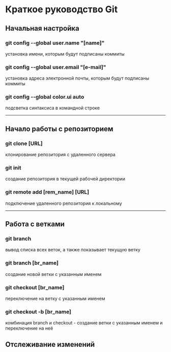# Краткое руководство Git

## Начальная настройка
### git config --global user.name "[name]"
установка имени, которым будут подписаны коммиты

### git config --global user.email "[e-mail]"
установка адреса электронной почты, которым будут подписаны коммиты

### git config --global color.ui auto
подсветка синтаксиса в командной строке

---
## Начало работы с репозиторием
### git clone [URL]
клонирование репозитория с удаленного сервера

### git init
создание репозитория в текущей рабочей директории

### git remote add [rem_name] [URL]
подключение удаленного репозитория к локальному

---
## Работа с ветками
### git branch
вывод списка всех веток, а также показывает текущую ветку

### git branch [br_name]
создание новой ветки с указанным именем

### git checkout [br_name]
переключение на ветку с указанным именем

### git checkout -b [br_name]
комбинация branch и checkout - создание ветки с указанным именем и переключение на неё

## Отслеживание изменений
